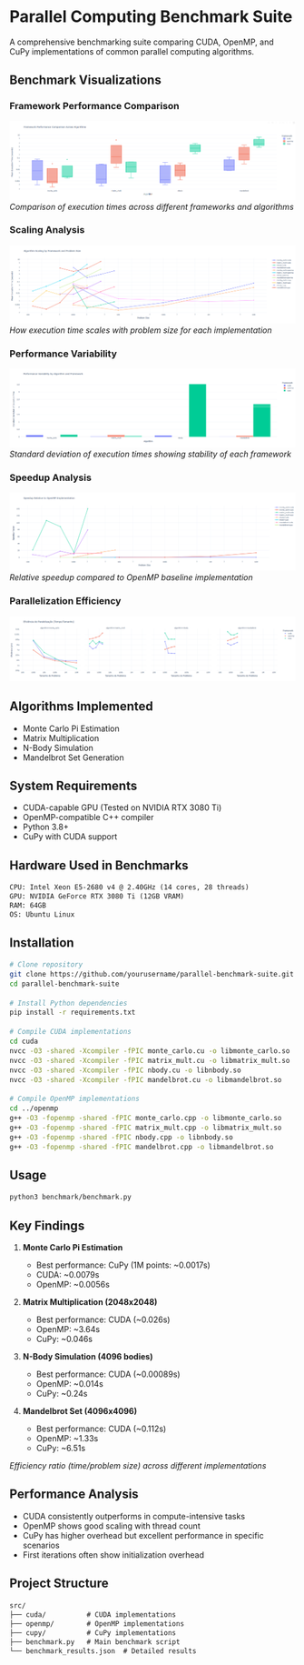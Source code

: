 

# Parallel Computing Benchmark Suite

A comprehensive benchmarking suite comparing CUDA, OpenMP, and CuPy implementations of common parallel computing algorithms.

## Benchmark Visualizations

### Framework Performance Comparison
![Framework Performance](img/img1.png)
*Comparison of execution times across different frameworks and algorithms*

### Scaling Analysis
![Scaling Analysis](img/img2.png)
*How execution time scales with problem size for each implementation*

### Performance Variability
![Performance Variability](img/img3.png)
*Standard deviation of execution times showing stability of each framework*

### Speedup Analysis
![Speedup Analysis](img/img4.png)
*Relative speedup compared to OpenMP baseline implementation*

### Parallelization Efficiency
![Efficiency Analysis](img/img5.png)

## Algorithms Implemented
- Monte Carlo Pi Estimation
- Matrix Multiplication
- N-Body Simulation
- Mandelbrot Set Generation

## System Requirements
- CUDA-capable GPU (Tested on NVIDIA RTX 3080 Ti)
- OpenMP-compatible C++ compiler
- Python 3.8+
- CuPy with CUDA support

## Hardware Used in Benchmarks
```
CPU: Intel Xeon E5-2680 v4 @ 2.40GHz (14 cores, 28 threads)
GPU: NVIDIA GeForce RTX 3080 Ti (12GB VRAM)
RAM: 64GB
OS: Ubuntu Linux
```

## Installation

```bash
# Clone repository
git clone https://github.com/yourusername/parallel-benchmark-suite.git
cd parallel-benchmark-suite

# Install Python dependencies
pip install -r requirements.txt

# Compile CUDA implementations
cd cuda
nvcc -O3 -shared -Xcompiler -fPIC monte_carlo.cu -o libmonte_carlo.so
nvcc -O3 -shared -Xcompiler -fPIC matrix_mult.cu -o libmatrix_mult.so
nvcc -O3 -shared -Xcompiler -fPIC nbody.cu -o libnbody.so
nvcc -O3 -shared -Xcompiler -fPIC mandelbrot.cu -o libmandelbrot.so

# Compile OpenMP implementations
cd ../openmp
g++ -O3 -fopenmp -shared -fPIC monte_carlo.cpp -o libmonte_carlo.so
g++ -O3 -fopenmp -shared -fPIC matrix_mult.cpp -o libmatrix_mult.so
g++ -O3 -fopenmp -shared -fPIC nbody.cpp -o libnbody.so
g++ -O3 -fopenmp -shared -fPIC mandelbrot.cpp -o libmandelbrot.so
```

## Usage

```bash
python3 benchmark/benchmark.py
```

## Key Findings

1. **Monte Carlo Pi Estimation**
   - Best performance: CuPy (1M points: ~0.0017s)
   - CUDA: ~0.0079s
   - OpenMP: ~0.0056s

2. **Matrix Multiplication (2048x2048)**
   - Best performance: CUDA (~0.026s)
   - OpenMP: ~3.64s
   - CuPy: ~0.046s

3. **N-Body Simulation (4096 bodies)**
   - Best performance: CUDA (~0.00089s)
   - OpenMP: ~0.014s
   - CuPy: ~0.24s

4. **Mandelbrot Set (4096x4096)**
   - Best performance: CUDA (~0.112s)
   - OpenMP: ~1.33s
   - CuPy: ~6.51s

*Efficiency ratio (time/problem size) across different implementations*

## Performance Analysis
- CUDA consistently outperforms in compute-intensive tasks
- OpenMP shows good scaling with thread count
- CuPy has higher overhead but excellent performance in specific scenarios
- First iterations often show initialization overhead

## Project Structure
```
src/
├── cuda/          # CUDA implementations
├── openmp/        # OpenMP implementations
├── cupy/          # CuPy implementations
├── benchmark.py   # Main benchmark script
└── benchmark_results.json  # Detailed results
```